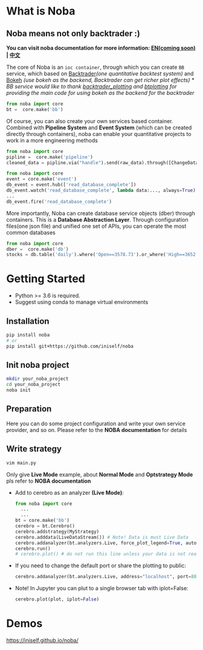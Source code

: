 # What is Noba

## Noba means not only backtrader :)

**You can visit noba documentation for more information: [EN(coming soon)](#) | [中文](https://aui.photos/noba-doc/zh/)**

The core of Noba is an `ioc container`, through which you can create `BB` service, which based on [Backtrader](https://www.backtrader.com/)_(one quantitative backtest system)_ and [Bokeh](https://bokeh.org/) _(use bokeh as the backend, Backtrader can get richer plot effects)_ _\* BB service would like to thank [backtrader_plotting](https://github.com/verybadsoldier/backtrader_plotting) and [btplotting](https://github.com/happydasch/btplotting) for providing the main code for using bokeh as the backend for the backtrader_

```python
from noba import core
bt =  core.make('bb')
```

Of course, you can also create your own services based container. Combined with **Pipeline System** and **Event System** (which can be created directly through containers), noba can enable your quantitative projects to work in a more engineering methods

```python
from noba import core
pipline =  core.make('pipeline')
cleaned_data = pipline.via("handle").send(raw_data).through([ChangeDataType, RepeatRowData, ExceptionData, MissingData]).then(lambda raw_data:raw_data)
```

```python
from noba import core
event = core.make('event')
db_event = event.hub(['read_database_complete'])
db_event.watch('read_database_complete', lambda data:..., always=True)
...
db_event.fire('read_database_complete')
```

More importantly, Noba can create database service objects (dber) through containers. This is a **Database Abstraction Layer**. Through configuration files(one json file) and unified one set of APIs, you can operate the most common databases

```python
from noba import core
dber =  core.make('db')
stocks = db.table('daily').where('Open==3578.73').or_where('High==3652.46').set_index('Date').get_except('OpenInterest')
```

# Getting Started

- Python >= 3.6 is required.
- Suggest using conda to manage virtual environments

## Installation

```bash
pip install noba
# or
pip install git+https://github.com/iniself/noba
```

## Init noba project

```bash
mkdir your_noba_project
cd your_noba_project
noba init
```

## Preparation

Here you can do some project configuration and write your own service provider, and so on. Please refer to the **NOBA documentation** for details

## Write strategy

```bash
vim main.py
```

Only give **Live Mode** example, about **Normal Mode** and **Optstrategy Mode** pls refer to **NOBA documentation**

- Add to cerebro as an analyzer **(Live Mode)**:

  ```python
  from noba import core
    ...
    ...
  bt = core.make('bb')
  cerebro = bt.Cerebro()
  cerebro.addstrategy(MyStrategy)
  cerebro.adddata(LiveDataStream()) # Note! Data is must Live Data
  cerebro.addanalyzer(bt.analyzers.Live, force_plot_legend=True, autostart=True)
  cerebro.run()
  # cerebro.plot() # do not run this line unless your data is not real-time
  ```

- If you need to change the default port or share the plotting to public:

  ```python
  cerebro.addanalyzer(bt.analyzers.Live, address="localhost", port=8889)
  ```

- Note! In Jupyter you can plut to a single browser tab with iplot=False:

  ```python
  cerebro.plot(plot, iplot=False)
  ```

# Demos

<https://iniself.github.io/noba/>
